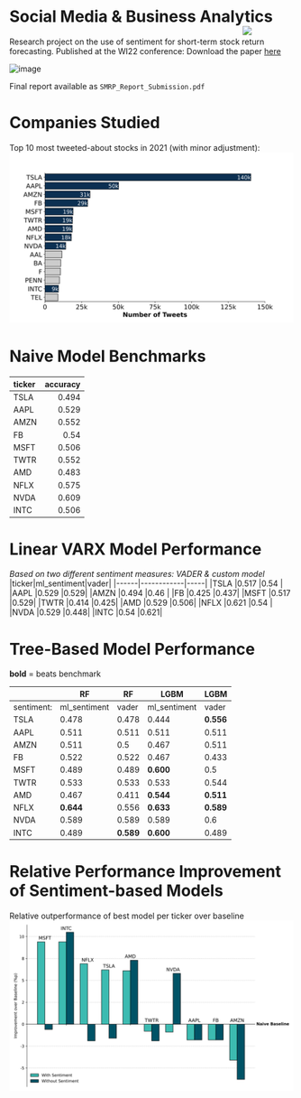 # Social Media & Business Analytics <img width=90 align="right" src="https://www.uni-potsdam.de/fileadmin/projects/zim/images/logos/Unilogo.svg">
Research project on the use of sentiment for short-term stock return forecasting. Published at the WI22 conference: Download the paper [here](https://aisel.aisnet.org/wi2022/student_track/student_track/38/)

<img width="233" alt="image" src="https://user-images.githubusercontent.com/58488209/136593182-a9fc8bad-1129-4c8c-b546-431b1250e59a.png">

Final report available as `SMRP_Report_Submission.pdf`

# Companies Studied
Top 10 most tweeted-about stocks in 2021 (with minor adjustment):
![Top 10 companies by number of tweets](30_results/plots/pre_study.svg)

# Naive Model Benchmarks

| ticker   |accuracy    |
|:---------|-----------:|
| TSLA     |      0.494 |
| AAPL     |      0.529 |
| AMZN     |      0.552 |
| FB       |      0.54 |
| MSFT     |      0.506 |
| TWTR     |      0.552 |
| AMD      |      0.483 |
| NFLX     |      0.575 |
| NVDA     |      0.609 |
| INTC     |      0.506 |

# Linear VARX Model Performance
*Based on two different sentiment measures: VADER & custom model*
|ticker|ml_sentiment|vader|
|------|------------|-----|
|TSLA  |0.517       |0.54 |
|AAPL  |0.529       |0.529|
|AMZN  |0.494       |0.46 |
|FB    |0.425       |0.437|
|MSFT  |0.517       |0.529|
|TWTR  |0.414       |0.425|
|AMD   |0.529       |0.506|
|NFLX  |0.621       |0.54 |
|NVDA  |0.529       |0.448|
|INTC  |0.54        |0.621|

# Tree-Based Model Performance
**bold** = beats benchmark

| |RF   | RF   |LGBM        |LGBM |
|------|-----|-----|------------|-----|
|sentiment: |ml_sentiment|vader|ml_sentiment|vader|
|TSLA  |0.478|0.478|0.444       |**0.556**|
|AAPL  |0.511|0.511|0.511       |0.511|
|AMZN  |0.511|0.5  |0.467       |0.511|
|FB    |0.522|0.522|0.467       |0.433|
|MSFT  |0.489|0.489|**0.600**   |0.5  |
|TWTR  |0.533|0.533|0.533       |0.544|
|AMD   |0.467|0.411|**0.544**       |**0.511**|
|NFLX  |**0.644**|0.556|**0.633**       |**0.589**|
|NVDA  |0.589|0.589|0.589       |0.6  |
|INTC  |0.489|**0.589**|**0.600**         |0.489|

# Relative Performance Improvement of Sentiment-based Models
Relative outperformance of best model per ticker over baseline
![](30_results/plots/performancePlot.svg)
